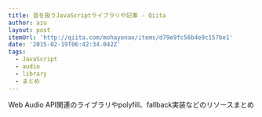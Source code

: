 ```yaml
---
title: 音を扱うJavaScriptライブラリや記事 - Qiita
author: azu
layout: post
itemUrl: 'http://qiita.com/mohayonao/items/d79e9fc56b4e9c157be1'
date: '2015-02-19T06:42:34.042Z'
tags:
  - JavaScript
  - audio
  - library
  - まとめ
---
```

Web Audio API関連のライブラリやpolyfill、fallback実装などのリソースまとめ
